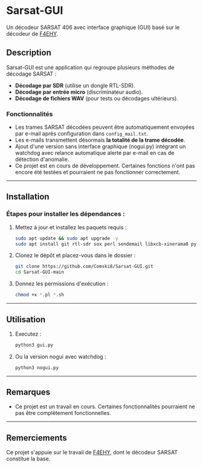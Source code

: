 # Sarsat-GUI

Un décodeur SARSAT 406 avec interface graphique (GUI) basé sur le décodeur de [F4EHY](http://jgsenlis.free.fr).

## Description

Sarsat-GUI est une application qui regroupe plusieurs méthodes de décodage SARSAT :
- **Décodage par SDR** (utilise un dongle RTL-SDR).
- **Décodage par entrée micro** (discriminateur audio).
- **Décodage de fichiers WAV** (pour tests ou décodages ultérieurs).

### Fonctionnalités
- Les trames SARSAT décodées peuvent être automatiquement envoyées par e-mail après configuration dans `config_mail.txt`.
- Les e-mails transmettent désormais **la totalité de la trame décodée**.
- Ajout d'une version sans interface graphique (nogui.py) intégrant un watchdog avec relance automatique alerte par e-mail en cas de détection d'anomalie.
- Ce projet est en cours de développement. Certaines fonctions n'ont pas encore été testées et pourraient ne pas fonctionner correctement.

---

## Installation

### Étapes pour installer les dépendances :
1. Mettez à jour et installez les paquets requis :
   ```bash
   sudo apt update && sudo apt upgrade -y
   sudo apt install git rtl-sdr sox perl sendemail libxcb-xinerama0 python3-pyqt5
2. Clonez le dépôt et placez-vous dans le dossier :
   ```bash
   git clone https://github.com/Comski8/Sarsat-GUI.git
   cd Sarsat-GUI-main
3. Donnez les permissions d'exécution :
   ```bash
   chmod +x *.pl *.sh
   
---

## Utilisation

1. Executez :
   ```bash
   python3 gui.py
2. Ou la version nogui avec watchdog :
   ```bash
   python3 nogui.py

---

## Remarques 

- Ce projet est un travail en cours. Certaines fonctionnalités pourraient ne pas être complètement fonctionnelles.

---

## Remerciements

Ce projet s'appuie sur le travail de [F4EHY](http://jgsenlis.free.fr), dont le décodeur SARSAT constitue la base.





